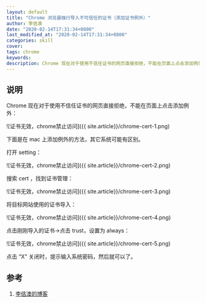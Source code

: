 ```yaml
---
layout: default
title: "Chrome 浏览器强行导入不可信任的证书（添加证书例外）"
author: 李佶澳
date: "2020-02-14T17:31:34+0800"
last_modified_at: "2020-02-14T17:31:34+0800"
categories: skill
cover:
tags: chrome
keywords:
description: Chrome 现在对于使用不信任证书的网页直接拒绝，不能在页面上点击添加例外，添加证书例外比较折腾
---
```


## 说明

Chrome 现在对于使用不信任证书的网页直接拒绝，不能在页面上点击添加例外：

![证书无效，chrome禁止访问]({{ site.article}}/chrome-cert-1.png)

下面是在 mac 上添加例外的方法，其它系统可能有区别。

打开 setting：

![证书无效，chrome禁止访问]({{ site.article}}/chrome-cert-2.png)

搜索 cert ，找到证书管理：

![证书无效，chrome禁止访问]({{ site.article}}/chrome-cert-3.png)

将目标网站使用的证书导入：

![证书无效，chrome禁止访问]({{ site.article}}/chrome-cert-4.png)

点击刚刚导入的证书->点击 trust，设置为 always：

![证书无效，chrome禁止访问]({{ site.article}}/chrome-cert-5.png)

点击 “X" 关闭时，提示输入系统密码，然后就可以了。

## 参考

1. [李佶澳的博客][1]

[1]: https://www.lijiaocn.com "李佶澳的博客"

